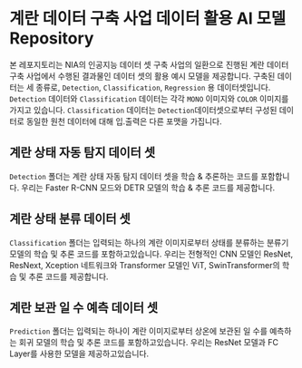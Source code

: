 # 계란 데이터 구축 사업 데이터 활용 AI 모델 Repository

본 레포지토리는 NIA의 인공지능 데이터 셋 구축 사업의 일환으로 진행된 계란 데이터 구축 사업에서 수행된 결과물인 데이터 셋의 활용 예시 모델을 제공합니다.
구축된 데이터는 세 종류로, `Detection`, `Classification`, `Regression` 용 데이터셋입니다.
`Detection` 데이터와 `Classification` 데이터는 각각 `MONO` 이미지와 `COLOR` 이미지를 가지고 있습니다.
`Classification` 데이터는 `Detection`데이터셋으로부터 구성된 데이터로 동일한 원천 데이터에 대해 입.출력은 다른 포맷을 가집니다.

## 계란 상태 자동 탐지 데이터 셋

`Detection` 폴더는 계란 상태 자동 탐지 데이터 셋을 학습 & 추론하는 코드를 포함합니다.
우리는 Faster R-CNN 모드와 DETR 모델의 학습 & 추론 코드를 제공합니다.


## 계란 상태 분류 데이터 셋

`Classification` 폴더는 입력되는 하나의 계란 이미지로부터 상태를 분류하는 분류기 모델의 학습 및 추론 코드를 포함하고있습니다.
우리는 전형적인 CNN 모델인 ResNet, ResNext, Xception 네트워크와 Transformer 모델인  ViT, SwinTransformer의 학습 및 추론 코드를 제공합니다.

## 계란 보관 일 수 예측 데이터 셋

`Prediction` 폴더는 입력되는 하나이 계란 이미지로부터 상온에 보관된 일 수를 예측하는 회귀 모델의 학습 및 추론 코드를 포함하고있습니다.
우리는 ResNet 모델과 FC Layer를 사용한 모델을 제공하고있습니다.


